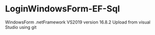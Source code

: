 # LoginWindowsForm-EF-Sql
WindowsForm .netFramework VS2019 version 16.8.2
Upload from visual Studio using git
